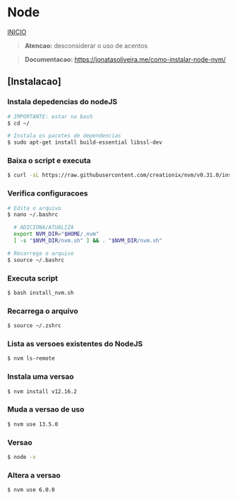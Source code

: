 # Node

[INICIO](../README.md)

> **Atencao:** desconsiderar o uso de acentos

> **Documentacao:** https://jonatasoliveira.me/como-instalar-node-nvm/

## [Instalacao]

### Instala depedencias do nodeJS

```bash
# IMPORTANTE: estar na bash
$ cd ~/

# Instala os pacotes de dependencias
$ sudo apt-get install build-essential libssl-dev
```

### Baixa o script e executa

```bash
$ curl -sL https://raw.githubusercontent.com/creationix/nvm/v0.31.0/install.sh -o install_nvm.sh
```

### Verifica configuracoes

```bash
# Edita o arquivo
$ nano ~/.bashrc

  # ADICIONA/ATUALIZA
  export NVM_DIR="$HOME/.nvm"
  [ -s "$NVM_DIR/nvm.sh" ] && . "$NVM_DIR/nvm.sh"

# Recarrega o arquivo
$ source ~/.bashrc
```

### Executa script

```bash
$ bash install_nvm.sh
```

### Recarrega o arquivo

```bash
$ source ~/.zshrc
```

### Lista as versoes existentes do NodeJS

```bash
$ nvm ls-remote
```

### Instala uma versao

```bash
$ nvm install v12.16.2
```

### Muda a versao de uso

```bash
$ nvm use 13.5.0
```

### Versao

```bash
$ node -v
```

### Altera a versao

```bash
$ nvm use 6.0.0
```

